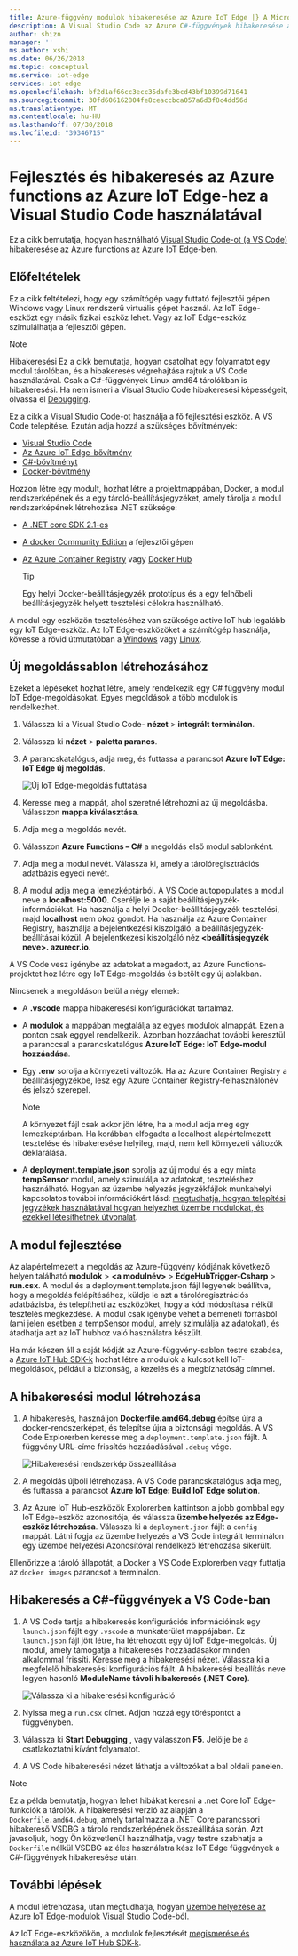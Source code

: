 ```yaml
---
title: Azure-függvény modulok hibakeresése az Azure IoT Edge |} A Microsoft Docs
description: A Visual Studio Code az Azure C#-függvények hibakeresése az Azure IoT Edge szolgáltatással
author: shizn
manager: ''
ms.author: xshi
ms.date: 06/26/2018
ms.topic: conceptual
ms.service: iot-edge
services: iot-edge
ms.openlocfilehash: bf2d1af66cc3ecc35dafe3bcd43bf10399d71641
ms.sourcegitcommit: 30fd606162804fe8ceaccbca057a6d3f8c4dd56d
ms.translationtype: MT
ms.contentlocale: hu-HU
ms.lasthandoff: 07/30/2018
ms.locfileid: "39346715"
---
```

# <a name="use-visual-studio-code-to-develop-and-debug-azure-functions-for-azure-iot-edge"></a>Fejlesztés és hibakeresés az Azure functions az Azure IoT Edge-hez a Visual Studio Code használatával

Ez a cikk bemutatja, hogyan használható [Visual Studio Code-ot (a VS Code)](https://code.visualstudio.com/) hibakeresése az Azure functions az Azure IoT Edge-ben.

## <a name="prerequisites"></a>Előfeltételek
Ez a cikk feltételezi, hogy egy számítógép vagy futtató fejlesztői gépen Windows vagy Linux rendszerű virtuális gépet használ. Az IoT Edge-eszközt egy másik fizikai eszköz lehet. Vagy az IoT Edge-eszköz szimulálhatja a fejlesztői gépen.

> [!NOTE]
> Hibakeresési Ez a cikk bemutatja, hogyan csatolhat egy folyamatot egy modul tárolóban, és a hibakeresés végrehajtása rajtuk a VS Code használatával. Csak a C#-függvények Linux amd64 tárolókban is hibakeresési. Ha nem ismeri a Visual Studio Code hibakeresési képességeit, olvassa el [Debugging](https://code.visualstudio.com/Docs/editor/debugging). 

Ez a cikk a Visual Studio Code-ot használja a fő fejlesztési eszköz. A VS Code telepítése. Ezután adja hozzá a szükséges bővítmények: 

* [Visual Studio Code](https://code.visualstudio.com/) 
* [Az Azure IoT Edge-bővítmény](https://marketplace.visualstudio.com/items?itemName=vsciot-vscode.azure-iot-edge) 
* [C#-bővítményt](https://marketplace.visualstudio.com/items?itemName=ms-vscode.csharp) 
* [Docker-bővítmény](https://marketplace.visualstudio.com/items?itemName=PeterJausovec.vscode-docker)

Hozzon létre egy modult, hozhat létre a projektmappában, Docker, a modul rendszerképének és a egy tároló-beállításjegyzéket, amely tárolja a modul rendszerképének létrehozása .NET szüksége:
* [A .NET core SDK 2.1-es](https://www.microsoft.com/net/download)
* [A docker Community Edition](https://docs.docker.com/install/) a fejlesztői gépen 
* [Az Azure Container Registry](https://docs.microsoft.com/azure/container-registry/) vagy [Docker Hub](https://docs.docker.com/docker-hub/repos/#viewing-repository-tags)

   > [!TIP]
   > Egy helyi Docker-beállításjegyzék prototípus és a egy felhőbeli beállításjegyzék helyett tesztelési célokra használható. 

A modul egy eszközön teszteléséhez van szüksége active IoT hub legalább egy IoT Edge-eszköz. Az IoT Edge-eszközöket a számítógép használja, kövesse a rövid útmutatóban a [Windows](quickstart.md) vagy [Linux](quickstart-linux.md). 

## <a name="create-a-new-solution-template"></a>Új megoldássablon létrehozásához

Ezeket a lépéseket hozhat létre, amely rendelkezik egy C# függvény modul IoT Edge-megoldásokat. Egyes megoldások a több modulok is rendelkezhet.

1. Válassza ki a Visual Studio Code- **nézet** > **integrált terminálon**.
3. Válassza ki **nézet** > **paletta parancs**.
4. A parancskatalógus, adja meg, és futtassa a parancsot **Azure IoT Edge: IoT Edge új megoldás**. 

   ![Új IoT Edge-megoldás futtatása](./media/how-to-develop-csharp-module/new-solution.png)

5. Keresse meg a mappát, ahol szeretné létrehozni az új megoldásba. Válasszon **mappa kiválasztása**. 
6. Adja meg a megoldás nevét. 
7. Válasszon **Azure Functions – C#** a megoldás első modul sablonként.
8. Adja meg a modul nevét. Válassza ki, amely a tárolóregisztrációs adatbázis egyedi nevét. 
9. A modul adja meg a lemezképtárból. A VS Code autopopulates a modul neve a **localhost:5000**. Cserélje le a saját beállításjegyzék-információkat. Ha használja a helyi Docker-beállításjegyzék tesztelési, majd **localhost** nem okoz gondot. Ha használja az Azure Container Registry, használja a bejelentkezési kiszolgáló, a beállításjegyzék-beállításai közül. A bejelentkezési kiszolgáló néz  **\<beállításjegyzék neve\>. azurecr.io**.

A VS Code vesz igénybe az adatokat a megadott, az Azure Functions-projektet hoz létre egy IoT Edge-megoldás és betölt egy új ablakban.

Nincsenek a megoldáson belül a négy elemek: 

* A **.vscode** mappa hibakeresési konfigurációkat tartalmaz.
* A **modulok** a mappában megtalálja az egyes modulok almappát. Ezen a ponton csak eggyel rendelkezik. Azonban hozzáadhat további keresztül a paranccsal a parancskatalógus **Azure IoT Edge: IoT Edge-modul hozzáadása**.
* Egy **.env** sorolja a környezeti változók. Ha az Azure Container Registry a beállításjegyzékbe, lesz egy Azure Container Registry-felhasználónév és jelszó szerepel. 

   >[!NOTE]
   >A környezet fájl csak akkor jön létre, ha a modul adja meg egy lemezképtárban. Ha korábban elfogadta a localhost alapértelmezett tesztelése és hibakeresése helyileg, majd, nem kell környezeti változók deklarálása. 

* A **deployment.template.json** sorolja az új modul és a egy minta **tempSensor** modul, amely szimulálja az adatokat, teszteléshez használható. Hogyan az üzembe helyezés jegyzékfájlok munkahelyi kapcsolatos további információkért lásd: [megtudhatja, hogyan telepítési jegyzékek használatával hogyan helyezhet üzembe modulokat, és ezekkel létesíthetnek útvonalat](module-composition.md).

## <a name="develop-your-module"></a>A modul fejlesztése

Az alapértelmezett a megoldás az Azure-függvény kódjának következő helyen található **modulok** > **\<a modulnév\>**   >   **EdgeHubTrigger-Csharp** > **run.csx**. A modul és a deployment.template.json fájl legyenek beállítva, hogy a megoldás felépítéséhez, küldje le azt a tárolóregisztrációs adatbázisba, és telepítheti az eszközöket, hogy a kód módosítása nélkül tesztelés megkezdése. A modul csak igénybe vehet a bemeneti forrásból (ami jelen esetben a tempSensor modul, amely szimulálja az adatokat), és átadhatja azt az IoT hubhoz való használatra készült. 

Ha már készen áll a saját kódját az Azure-függvény-sablon testre szabása, a [Azure IoT Hub SDK-k](../iot-hub/iot-hub-devguide-sdks.md) hozhat létre a modulok a kulcsot kell IoT-megoldások, például a biztonság, a kezelés és a megbízhatóság címmel. 

## <a name="build-your-module-for-debugging"></a>A hibakeresési modul létrehozása
1. A hibakeresés, használjon **Dockerfile.amd64.debug** építse újra a docker-rendszerképet, és telepítse újra a biztonsági megoldás. A VS Code Explorerben keresse meg a `deployment.template.json` fájlt. A függvény URL-címe frissítés hozzáadásával `.debug` vége.

    ![Hibakeresési rendszerkép összeállítása](./media/how-to-debug-csharp-function/build-debug-image.png)

2. A megoldás újbóli létrehozása. A VS Code parancskatalógus adja meg, és futtassa a parancsot **Azure IoT Edge: Build IoT Edge solution**.
3. Az Azure IoT Hub-eszközök Explorerben kattintson a jobb gombbal egy IoT Edge-eszköz azonosítója, és válassza **üzembe helyezés az Edge-eszköz létrehozása**. Válassza ki a `deployment.json` fájlt a `config` mappát. Látni fogja az üzembe helyezés a VS Code integrált terminálon egy üzembe helyezési Azonosítóval rendelkező létrehozása sikerült.

Ellenőrizze a tároló állapotát, a Docker a VS Code Explorerben vagy futtatja az `docker images` parancsot a terminálon.

## <a name="start-debugging-c-functions-in-vs-code"></a>Hibakeresés a C#-függvények a VS Code-ban
1. A VS Code tartja a hibakeresés konfigurációs információinak egy `launch.json` fájlt egy `.vscode` a munkaterület mappájában. Ez `launch.json` fájl jött létre, ha létrehozott egy új IoT Edge-megoldás. Új modul, amely támogatja a hibakeresés hozzáadásakor minden alkalommal frissíti. Keresse meg a hibakeresési nézet. Válassza ki a megfelelő hibakeresési konfigurációs fájlt. A hibakeresési beállítás neve legyen hasonló **ModuleName távoli hibakeresés (.NET Core)**.

   ![Válassza ki a hibakeresési konfiguráció](./media/how-to-debug-csharp-function/select-debug-configuration.jpg)

2. Nyissa meg a `run.csx` címet. Adjon hozzá egy töréspontot a függvényben.
3. Válassza ki **Start Debugging** , vagy válasszon **F5**. Jelölje be a csatlakoztatni kívánt folyamatot.
4. A VS Code hibakeresési nézet láthatja a változókat a bal oldali panelen. 


> [!NOTE]
> Ez a példa bemutatja, hogyan lehet hibákat keresni a .net Core IoT Edge-funkciók a tárolók. A hibakeresési verzió az alapján a `Dockerfile.amd64.debug`, amely tartalmazza a .NET Core parancssori hibakereső VSDBG a tároló rendszerképének összeállítása során. Azt javasoljuk, hogy Ön közvetlenül használhatja, vagy testre szabhatja a `Dockerfile` nélkül VSDBG az éles használatra kész IoT Edge függvények a C#-függvények hibakeresése után.

## <a name="next-steps"></a>További lépések

A modul létrehozása, után megtudhatja, hogyan [üzembe helyezése az Azure IoT Edge-modulok Visual Studio Code-ból](how-to-deploy-modules-vscode.md).

Az IoT Edge-eszközökön, a modulok fejlesztését [megismerése és használata az Azure IoT Hub SDK-k](../iot-hub/iot-hub-devguide-sdks.md).
